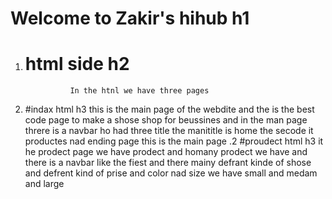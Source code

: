  # Welcome to Zakir's hihub h1
 1. # html side h2
                  In the htnl we have three pages 
1. #indax html h3
                this is the main page of the webdite and the is the best code page to make a shose shop for beussines and in the man page threre is a navbar ho had three title the manititle is home the secode it productes nad ending page this is the main page
   .2 #proudect html h3
                       it he prodect page we have prodect and homany prodect we have and there is a navbar like the fiest and there mainy defrant kinde of shose and defrent kind of prise and color nad size we have small and medam and large
                       
